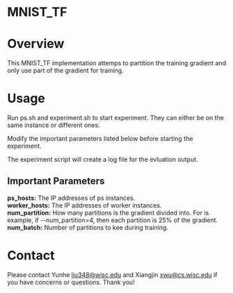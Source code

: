 # MNIST_TF

# Overview
This MNIST\_TF implementation attemps to partition the training gradient and only use part of the gradient for training.

# Usage
Run ps.sh and experiment.sh to start experiment. They can either be on the same instance or different ones.  

Modify the important parameters listed below before starting the experiment.

The experiment script will create a log file for the evluation output.  

## Important Parameters
**ps\_hosts:** The IP addresses of ps instances.  
**worker\_hosts:** The IP addresses of worker instances.  
**num\_partition:** How many partitions is the gradient divided into. For is example, if --num\_partition=4, then each partition is 25% of the gradient.  
**num\_batch:** Number of partitions to kee during training.

# Contact
Please contact Yunhe <liu348@wisc.edu> and Xiangjin <xwu@cs.wisc.edu> if you have concerns or questions. Thank you!
